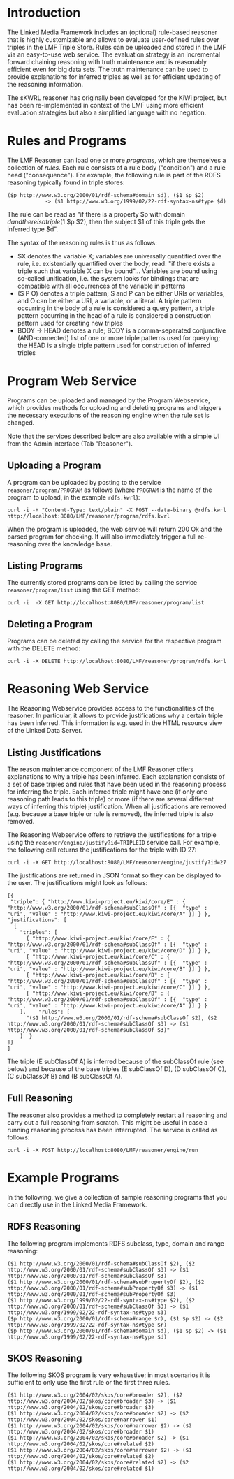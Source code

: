 # Introduction #

The Linked Media Framework includes an (optional) rule-based reasoner that is highly customizable and allows to evaluate user-defined rules over triples in the LMF Triple Store. Rules can be uploaded and stored in the LMF via an easy-to-use web service. The evaluation strategy is an incremental forward chaining reasoning with truth maintenance and is reasonably efficient even for big data sets. The truth maintenance can be used to provide explanations for inferred triples as well as for efficient updating of the reasoning information.

The sKWRL reasoner has originally been developed for the KiWi project, but has been re-implemented in context of the LMF using more efficient evaluation strategies but also a simplified language with no negation.

# Rules and Programs #

The LMF Reasoner can load one or more _programs_, which are themselves a collection of _rules_. Each rule consists of a rule body ("condition") and a rule head ("consequence"). For example, the following rule is part of the RDFS reasoning typically found in triple stores:

```
($p http://www.w3.org/2000/01/rdf-schema#domain $d), ($1 $p $2) 
            -> ($1 http://www.w3.org/1999/02/22-rdf-syntax-ns#type $d)
```

The rule can be read as "if there is a property $p with domain $d and there is a triple ($1 $p $2), then the subject $1 of this triple gets the inferred type $d".

The syntax of the reasoning rules is thus as follows:
  * $X denotes the variable X; variables are universally quantified over the rule, i.e. existentially quantified over the body, read: "if there exists a triple such that variable X can be bound"... Variables are bound using so-called unification, i.e. the system looks for bindings that are compatible with all occurrences of the variable in patterns
  * (S P O) denotes a triple pattern; S and P can be either URIs or variables, and O can be either a URI, a variable, or a literal. A triple pattern occurring in the body of a rule is considered a query pattern, a triple pattern occurring in the head of a rule is considered a construction pattern used for creating new triples
  * BODY -> HEAD denotes a rule; BODY is a comma-separated conjunctive (AND-connected) list of one or more triple patterns used for querying; the HEAD is a single triple pattern used for construction of inferred triples

# Program Web Service #

Programs can be uploaded and managed by the Program Webservice, which provides methods for uploading and deleting programs and triggers the necessary executions of the reasoning engine when the rule set is changed.

Note that the services described below are also available with a simple UI from the Admin interface (Tab "Reasoner").

## Uploading a Program ##

A program can be uploaded by posting to the service `reasoner/program/PROGRAM` as follows (where `PROGRAM` is the name of the program to upload, in the example `rdfs.kwrl`):

```
curl -i -H "Content-Type: text/plain" -X POST --data-binary @rdfs.kwrl http://localhost:8080/LMF/reasoner/program/rdfs.kwrl
```

When the program is uploaded, the web service will return 200 Ok and the parsed program for checking. It will also immediately trigger a full re-reasoning over the knowledge base.

## Listing Programs ##

The currently stored programs can be listed by calling the service `reasoner/program/list` using the GET method:

```
curl -i  -X GET http://localhost:8080/LMF/reasoner/program/list
```


## Deleting a Program ##

Programs can be deleted by calling the service for the respective program with the DELETE method:

```
curl -i -X DELETE http://localhost:8080/LMF/reasoner/program/rdfs.kwrl
```


# Reasoning Web Service #

The Reasoning Webservice provides access to the functionalities of the reasoner. In particular, it allows to provide justifications why a certain triple has been inferred. This information is e.g. used in the HTML resource view of the Linked Data Server.

## Listing Justifications ##

The reason maintenance component of the LMF Reasoner offers explanations to why a triple has been inferred. Each explanation consists of a set of base triples and rules that have been used in the reasoning process for inferring the triple. Each inferred triple might have one (if only one reasoning path leads to this triple) or more (if there are several different ways of inferring this triple) justification. When all justifications are removed (e.g. because a base triple or rule is removed), the inferred triple is also removed.

The Reasoning Webservice offers to retrieve the justifications for a triple using the `reasoner/engine/justify?id=TRIPLEID` service call. For example, the following call returns the justifications for the triple with ID 27:

```
curl -i -X GET http://localhost:8080/LMF/reasoner/engine/justify?id=27
```

The justifications are returned in JSON format so they can be displayed to the user. The justifications might look as follows:

```
[{
 "triple": { "http://www.kiwi-project.eu/kiwi/core/E" : { "http://www.w3.org/2000/01/rdf-schema#subClassOf" : [{  "type" : "uri", "value" : "http://www.kiwi-project.eu/kiwi/core/A" }] } },
"justifications": [
  {
    "triples": [
      { "http://www.kiwi-project.eu/kiwi/core/E" : { "http://www.w3.org/2000/01/rdf-schema#subClassOf" : [{  "type" : "uri", "value" : "http://www.kiwi-project.eu/kiwi/core/D" }] } },
      { "http://www.kiwi-project.eu/kiwi/core/C" : { "http://www.w3.org/2000/01/rdf-schema#subClassOf" : [{  "type" : "uri", "value" : "http://www.kiwi-project.eu/kiwi/core/B" }] } },
      { "http://www.kiwi-project.eu/kiwi/core/D" : { "http://www.w3.org/2000/01/rdf-schema#subClassOf" : [{  "type" : "uri", "value" : "http://www.kiwi-project.eu/kiwi/core/C" }] } },
      { "http://www.kiwi-project.eu/kiwi/core/B" : { "http://www.w3.org/2000/01/rdf-schema#subClassOf" : [{  "type" : "uri", "value" : "http://www.kiwi-project.eu/kiwi/core/A" }] } }
    ],    "rules": [
      "($1 http://www.w3.org/2000/01/rdf-schema#subClassOf $2), ($2 http://www.w3.org/2000/01/rdf-schema#subClassOf $3) -> ($1 http://www.w3.org/2000/01/rdf-schema#subClassOf $3)"
    ]  }
]}
]
```

The triple (E subClassOf A) is inferred because of the subClassOf rule (see below) and because of the base triples (E subClassOf D), (D subClassOf C), (C subClassOf B) and (B subClassOf A).

## Full Reasoning ##

The reasoner also provides a method to completely restart all reasoning and carry out a full reasoning from scratch. This might be useful in case a running reasoning process has been interrupted. The service is called as follows:

```
curl -i -X POST http://localhost:8080/LMF/reasoner/engine/run
```



# Example Programs #

In the following, we give a collection of sample reasoning programs that you can directly use in the Linked Media Framework.

## RDFS Reasoning ##

The following program implements RDFS subclass, type, domain and range reasoning:

```
($1 http://www.w3.org/2000/01/rdf-schema#subClassOf $2), ($2 http://www.w3.org/2000/01/rdf-schema#subClassOf $3) -> ($1 http://www.w3.org/2000/01/rdf-schema#subClassOf $3)
($1 http://www.w3.org/2000/01/rdf-schema#subPropertyOf $2), ($2 http://www.w3.org/2000/01/rdf-schema#subPropertyOf $3) -> ($1 http://www.w3.org/2000/01/rdf-schema#subPropertyOf $3)
($1 http://www.w3.org/1999/02/22-rdf-syntax-ns#type $2), ($2 http://www.w3.org/2000/01/rdf-schema#subClassOf $3) -> ($1 http://www.w3.org/1999/02/22-rdf-syntax-ns#type $3)
($p http://www.w3.org/2000/01/rdf-schema#range $r), ($1 $p $2) -> ($2 http://www.w3.org/1999/02/22-rdf-syntax-ns#type $r)
($p http://www.w3.org/2000/01/rdf-schema#domain $d), ($1 $p $2) -> ($1 http://www.w3.org/1999/02/22-rdf-syntax-ns#type $d)
```


## SKOS Reasoning ##

The following SKOS program is very exhaustive; in most scenarios it is sufficient to only use the first rule or the first three rules.

```
($1 http://www.w3.org/2004/02/skos/core#broader $2), ($2 http://www.w3.org/2004/02/skos/core#broader $3) -> ($1 http://www.w3.org/2004/02/skos/core#broader $3)
($1 http://www.w3.org/2004/02/skos/core#broader $2) -> ($2 http://www.w3.org/2004/02/skos/core#narrower $1)
($1 http://www.w3.org/2004/02/skos/core#narrower $2) -> ($2 http://www.w3.org/2004/02/skos/core#broader $1)
($1 http://www.w3.org/2004/02/skos/core#broader $2) -> ($1 http://www.w3.org/2004/02/skos/core#related $2)
($1 http://www.w3.org/2004/02/skos/core#narrower $2) -> ($1 http://www.w3.org/2004/02/skos/core#related $2)
($1 http://www.w3.org/2004/02/skos/core#related $2) -> ($2 http://www.w3.org/2004/02/skos/core#related $1)
```
